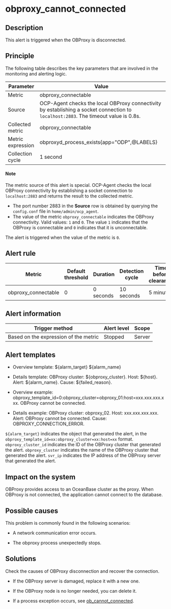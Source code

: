 obproxy_cannot_connected
==========================================================

Description
-------------------------

This alert is triggered when the OBProxy is disconnected. 

Principle
-------------------------

The following table describes the key parameters that are involved in the monitoring and alerting logic. 

| Parameter | Value |
|-------|----------------------------------------------------------------------------|
| Metric | obproxy_connectable |
| Source | OCP-Agent checks the local OBProxy connectivity by establishing a socket connection to `localhost:2883`. The timeout value is 0.8s.  |
| Collected metric | obproxy_connectable |
| Metric expression | obproxyd_process_exists{app="ODP",@LABELS} |
| Collection cycle | 1 second |

  <main id="notice" type='explain'>
    <h4>Note</h4>
    <p>The metric source of this alert is special. OCP-Agent checks the local OBProxy connectivity by establishing a socket connection to <code>localhost:2883</code> and returns the result to the collected metric. </p>
    <ul>
    <li>The port number 2883 in the <strong>Source</strong> row is obtained by querying the <code>config.conf</code> file in <code>home/admin/ocp_agent</code>. </li>
    <li>The value of the metric <code>obproxy_connectable</code> indicates the OBProxy connectivity. Valid values: <code>1</code> and <code>0</code>. The value <code>1</code> indicates that the OBProxy is connectable and <code>0</code> indicates that it is unconnectable. </li>
    </ul>
  </main>

The alert is triggered when the value of the metric is `0`. 

Alert rule
-------------------------

| Metric | Default threshold | Duration | Detection cycle | Time before clearance |
|---------------------|------|------|------|------|
| obproxy_connectable | 0 | 0 seconds | 10 seconds | 5 minutes |

Alert information
-------------------------

| Trigger method | Alert level | Scope |
|------------|------|-----|
| Based on the expression of the metric | Stopped | Server |

Alert templates
-------------------------

* Overview template: \${alarm_target} \${alarm_name}

* Details template:
   OBProxy cluster: \${obproxy_cluster}. Host: \${host}. Alert: \${alarm_name}. Cause: ${failed_reason}. 

* Overview example: obproxy_template_id=0:obproxy_cluster=obproxy_01:host=xxx.xxx.xxx.xxx. OBProxy cannot be connected.

* Details example: OBProxy cluster: obproxy_02. Host: xxx.xxx.xxx.xxx. Alert: OBProxy cannot be connected. Cause: OBPROXY_CONNECTION_ERROR. 

`${alarm_target}` indicates the object that generated the alert, in the `obproxy_template_id=xx:obproxy_cluster=xx:host=xx` format. `obproxy_cluster_id` indicates the ID of the OBProxy cluster that generated the alert. `obproxy_cluster` indicates the name of the OBProxy cluster that generated the alert. `svr_ip` indicates the IP address of the OBProxy server that generated the alert. 

Impact on the system
---------------------------

OBProxy provides access to an OceanBase cluster as the proxy. When OBProxy is not connected, the application cannot connect to the database. 

Possible causes
-------------------------

This problem is commonly found in the following scenarios:

* A network communication error occurs.

* The obproxy process unexpectedly stops.

Solutions
-------------------------

Check the causes of OBProxy disconnection and recover the connection. 

* If the OBProxy server is damaged, replace it with a new one. 

* If the OBProxy node is no longer needed, you can delete it. 

* If a process exception occurs, see [ob_cannot_connected](100.ob_cannot_connected.md). 
